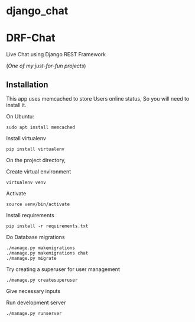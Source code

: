 # django_chat

# DRF-Chat
Live Chat using Django REST Framework

(_One of my just-for-fun projects_)

## Installation

This app uses memcached to store Users online status, So you will need to install it.

On Ubuntu:
```
sudo apt install memcached
```

Install virtualenv
```
pip install virtualenv
```
On the project directory,

Create virtual environment
```
virtualenv venv
```
Activate
```
source venv/bin/activate
```

Install requirements
```
pip install -r requirements.txt
```

Do Database migrations
```
./manage.py makemigrations
./manage.py makemigrations chat
./manage.py migrate
```

Try creating a superuser for user management
```
./manage.py createsuperuser
```

Give necessary inputs

Run development server

```
./manage.py runserver
```
